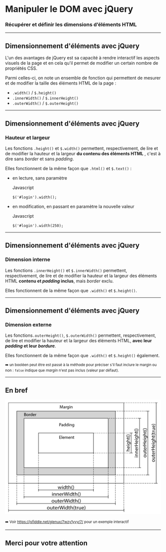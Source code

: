 <!-- footer: Copyright 2017 © Glenn ROLLAND – Reproduction interdite -->
<!-- page_number : true -->

<link rel="stylesheet" href="../../assets/style.css" />

# Manipuler le DOM avec jQuery

### Récupérer et définir les dimensions d’éléments HTML

<!-- 04/05 Document -->

----

## Dimensionnement d'éléments avec jQuery

L'un des avantages de jQuery est sa capacité à rendre interactif les aspects visuels de la page et en cela qu'il permet de modifier un certain nombre de propriétés CSS.

Parmi celles-ci, on note un ensemble de fonction qui permettent de mesurer et de modifier la taille des éléments HTML de la page :

* `.width()` / `$.height()`
* `.innerWidth()` / `$.innerHeight()`
* `.outerWidth()` / `$.outerHeight()`

----

## Dimensionnement d'éléments avec jQuery

### Hauteur et largeur

Les fonctions `.height()` et `$.width()` permettent, respectivement, de lire et de modifier la hauteur et la largeur __du contenu des éléments HTML__ , c'est à dire sans _border_ et sans _padding_.

Elles fonctionnent de la même façon que `.html()` et `$.text()` : 

* en lecture, sans paramètre
  
   <gx-label>Javascript</gx-label>
   ```
   $('#login').width();
   ```
* en modification, en passant en paramètre la nouvelle valeur
   
   <gx-label>Javascript</gx-label>
   ```
   $('#login').width(250);
   ```

----

## Dimensionnement d'éléments avec jQuery

### Dimension interne

Les fonctions `.innerHeight()` et `$.innerWidth()` permettent, respectivement, de lire et de modifier la hauteur et la largeur des éléments HTML __contenu et _padding_ inclus__, mais _border_ exclu.

Elles fonctionnent de la même façon que `.width()` et `$.height()`.

----

## Dimensionnement d'éléments avec jQuery

### Dimension externe

Les fonctions`.outerHeight()`, `$.outerWidth()` permettent, respectivement, de lire et modifier la hauteur et la largeur des éléments HTML, __avec leur _padding_ et leur _bordure___.

Elles fonctionnent de la même façon que `.width()` et `$.height()` également.

<small>

:arrow_right: un booléen peut être est passé à la méthode pour préciser s'il faut inclure le margin ou non : `false` indique que _margin_ n'est pas inclus (valeur par défaut).

</small>

----

## En bref

![68% center](./images/boxmodel-height-width.png)


<small>

:arrow_right: Voir <https://jsfiddle.net/glenux/7wzy1yyy/7/> pour un exemple interactif

</small>

----

## Merci pour votre attention

